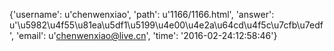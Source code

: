 {'username': u'chenwenxiao', 'path': u'1166/1166.html', 'answer': u'\u5982\u4f55\u81ea\u5df1\u5199\u4e00\u4e2a\u64cd\u4f5c\u7cfb\u7edf', 'email': u'chenwenxiao@live.cn', 'time': '2016-02-24:12:58:46'}